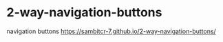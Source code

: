 # 2-way-navigation-buttons
 navigation buttons
https://sambitcr-7.github.io/2-way-navigation-buttons/
